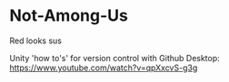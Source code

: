 # Not-Among-Us
Red looks sus

Unity 'how to's' for version control with Github Desktop: https://www.youtube.com/watch?v=qpXxcvS-g3g
